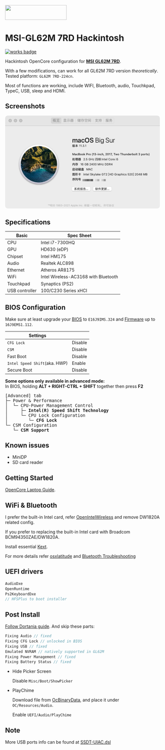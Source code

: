 <img src="https://github.com/acidanthera/OpenCorePkg/blob/master/Docs/Logos/OpenCore_with_text_Small.png" width="200" height="48"/>

MSI-GL62M 7RD Hackintosh
======
[![works badge](https://cdn.jsdelivr.net/gh/nikku/works-on-my-machine@v0.2.0/badge.svg)][project_link]

Hackintosh OpenCore configuration for [**MSI GL62M 7RD**][msi_overview].

With a few modifications, can work for all GL62M 7RD version *theoretically*.
Tested platform: `GL62M 7RD-224cn`.

Most of functions are working, include WIFI, Bluetooth, audio, Touchkpad, TypeC, USB, sleep and HDMI.

## Screenshots
![about][about_pic]

## Specifications
| Basic | Spec Sheet |
|--|--|
| CPU | Intel i7-7300HQ |
| GPU | HD630 (eDP) |
| Chipset | Intel HM175 |
| Audio | Realtek ALC898 |
| Ethernet | Atheros AR8175 |
| WiFi | Intel Wireless-AC3168 with Bluetooth|
| Touchkpad | Synaptics (PS2) | 
| USB controller | 100/C230 Series xHCI |

## BIOS Configuration
Make sure at least upgrade your [BIOS][msi_bios] to `E16J9IMS.324` and [Firmware][msi_firmware] up to `16J9EMS1.112`.

| Settings |  |
|--|--|
| `CFG Lock` | Disable |
| `CSM` | Disable |
| Fast Boot | Disable |
| `Intel Speed Shift`(aka. HWP) | Enable |
| Secure Boot | Disable |

**Some options only available in advanced mode:**\
In BIOS, holding **ALT + RIGHT-CTRL + SHIFT** together then press **F2**

<pre>
[Advanced] tab
├─ Power & Performance
│  └─ CPU-Power Management Control
│     ├─ <b>Intel(R) Speed Shift Technology</b>
│     └─ CPU Lock Configuration
│        └─ <b>CFG Lock</b>
└─ CSM Configuration
   └─ <b>CSM Support</b>
</pre>

## Known issues
* MiniDP
* SD card reader

## Getting Started
[OpenCore Laptop Guide][dortania_link].

## WiFi & Bluetooth
I prefer the built-in Intel card, refer [OpenIntelWireless][intel_link] and remove DW1820A related config.

If you prefer to replacing the built-in Intel card with Broadcom BCM94350ZAE/DW1820A.

Install essential [Kext][brcm].

For more details refer [osxlatitude][wlan_ts_link] and [Bluetooth Troubleshooting][bt_ts_link]

## UEFI drivers
``` c++
AudioDxe
OpenRuntime
Ps2KeyboardDxe
// HFSPlus to boot installer
```

## Post Install
[Follow Dortania guide][dortania_link_post].
And skip these parts:
``` c++
Fixing Audio // fixed
Fixing CFG Lock // unlocked in BIOS
Fixing USB // fixed
Emulated NVRAM // natively supported in GL62M 
Fixing Power Management // fixed
Fixing Battery Status // fixed
```
* Hide Picker Screen

    Disable ```Misc/Boot/ShowPicker```

* PlayChime

    Download file from [OcBinaryData][oc_boot_mp3], and place it under ```OC/Resources/Audio```.

    Enable ```UEFI/Audio/PlayChime```

## Note 
More USB ports info can be found at [SSDT-UIAC.dsl][usb_map]

[about_pic]: screenshots/About.png
[brcm]: https://github.com/0ranko0P/GL62M-7RD-Hackintosh/tree/OC_Bigsur_DW1820A/kexts#wifiac--bt4le-dw1820a
[bt_ts_link]: https://osxlatitude.com/forums/topic/11540-dw1820a-the-general-troubleshooting-thread
[dortania_link]: https://dortania.github.io/OpenCore-Install-Guide
[dortania_link_post]: https://dortania.github.io/OpenCore-Post-Install
[intel_link]: https://github.com/OpenIntelWireless
[msi_overview]: https://www.msi.com/Laptop/support/GL62M-7RD
[msi_bios]: https://www.msi.com/Laptop/support/GL62M-7RD#down-bios
[msi_firmware]: https://www.msi.com/Laptop/support/GL62M-7RD#down-firmware
[oc_boot_mp3]: https://github.com/acidanthera/OcBinaryData/blob/master/Resources/Audio/OCEFIAudio_VoiceOver_Boot.mp3
[project_link]: https://github.com/0ranko0P/GL62M-7RD-Hackintosh
[usb_map]:  https://github.com/0ranko0P/GL62M-7RD-Hackintosh/blob/OC_Bigsur_DW1820A/SSDT/deprecated/SSDT-UIAC.dsl
[wlan_ts_link]: https://osxlatitude.com/forums/topic/11322-broadcom-bcm4350-cards-under-high-sierramojavecatalina
